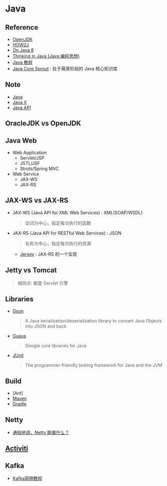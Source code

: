 # Java

## Reference

- [OpenJDK](https://github.com/openjdk)
- [HOW2J](https://how2j.cn/)
- [On Java 8](https://github.com/LingCoder/OnJava8)
- [Thinking in Java (Java 编程思想)](https://github.com/quanke/think-in-java)
- [Java 教程](https://www.liaoxuefeng.com/wiki/1252599548343744)
- [Java Core Sprout](https://github.com/crossoverJie/JCSprout) : 处于萌芽阶段的 Java 核心知识库

## Note

- [Java](notes/Java.md)
- [Java X](notes/JavaX.md)
- [Java API](notes/JavaAPI.md)

## OracleJDK vs OpenJDK

## Java Web

- Web Application
    * Servlet/JSP
    * JSTL/JSF
    * Struts/Spring MVC
- Web Service
    * JAX-WS
    * JAX-RS

## JAX-WS vs JAX-RS

* JAX-WS (Java API for XML Web Services) : XML(SOAP/WSDL)
    > 动词为中心，指定每次执行的函数
- JAX-RS (Java API for RESTful Web Services) : JSON
    > 名称为中心，指定每次执行的资源
    * [Jersey](https://github.com/eclipse-ee4j/jersey) : JAX-RS 的一个实现

## Jetty vs Tomcat
> 相同点: 都是 Servlet 引擎

## Libraries

- [Gson](https://github.com/google/gson) 
    > A Java serialization/deserialization library to convert Java Objects into JSON and back
- [Guava](https://github.com/google/guava)
    > Google core libraries for Java
- [JUnit](https://github.com/junit-team/junit5)
    > The programmer-friendly testing framework for Java and the JVM

## Build

- [Ant]
- [Maven](notes/Maven.md)
- [Gradle](notes/Gradle.md)

## Netty

- [通俗地讲，Netty 能做什么？](https://www.zhihu.com/question/24322387)

## [Activiti](notes/Activiti.md)

## Kafka

- [Kafka简明教程](https://zhuanlan.zhihu.com/p/37405836)